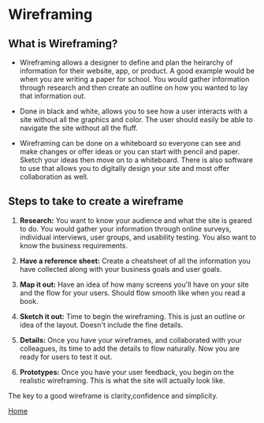 # Wireframing

## What is Wireframing?

* Wireframing allows a designer to define and plan the heirarchy of information for their website, app, or product. A good example would be when you are writing a paper for school. You would gather information through research and then create an outline on how you wanted to lay that information out.

* Done in black and white, allows you to see how a user interacts with a site without all the graphics and color. The user should easily be able to navigate the site without all the fluff.

* Wireframing can be done on a whiteboard so everyone can see and make changes or offer ideas or you can start with pencil and paper. Sketch your ideas then move on to a whiteboard. There is also software to use that allows you to digitally design your site and most offer collaboration as well.

## Steps to take to create a wireframe

1. **Research:** You want to know your audience and what the site is geared to do. You would gather your information through online surveys, individual interviews, user groups, and usability testing. You also want to know the business requirements.

2. **Have a reference sheet:** Create a cheatsheet of all the information you have collected along with your business goals and user goals.

3. **Map it out:** Have an idea of how many screens you'll have on your site and the flow for your users. Should flow smooth like when you read a book.

4. **Sketch it out:** Time to begin the wireframing. This is just an outline or idea of the layout. Doesn't include the fine details.

5. **Details:** Once you have your wireframes, and collaborated with your colleagues, its time to add the details to flow naturally. Now you are ready for users to test it out.

6. **Prototypes:** Once you have your user feedback, you begin on the realistic wireframing. This is what the site will actually look like.

The key to a good wireframe is clarity,confidence and simplicity.

[Home](https://cquinn21.github.io/.github.io-reading-notes/index)
